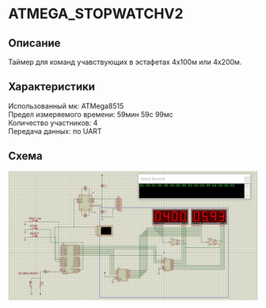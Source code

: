 # ATMEGA_STOPWATCHV2
## Описание
Таймер для команд учавствующих в эстафетах 4х100м или 4х200м.
## Характеристики
Использованный мк: ATMega8515  
Предел измеряемого времени: 59мин 59с 99мс  
Количество участников: 4  
Передача данных: по UART
## Схема
![alt text](./Circuit.JPG)
